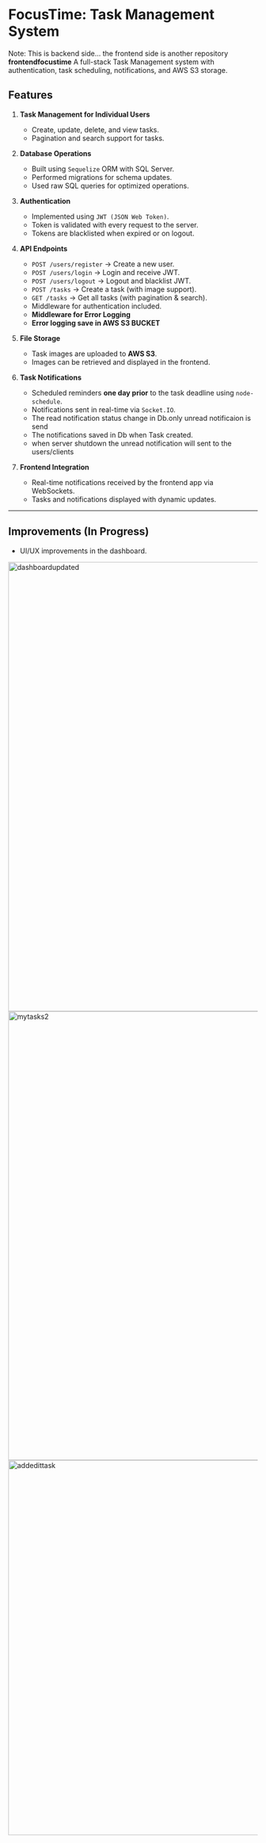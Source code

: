 # FocusTime: Task Management System
Note: This is backend side... the frontend side is another repository **frontendfocustime** 
A full-stack Task Management system with authentication, task scheduling, notifications, and AWS S3 storage.

## Features

1. **Task Management for Individual Users**
   - Create, update, delete, and view tasks.
   - Pagination and search support for tasks.

2. **Database Operations**
   - Built using `Sequelize` ORM with SQL Server.
   - Performed migrations for schema updates.
   - Used raw SQL queries for optimized operations.

3. **Authentication**
   - Implemented using `JWT (JSON Web Token)`.
   - Token is validated with every request to the server.
   - Tokens are blacklisted when expired or on logout.

4. **API Endpoints**
   - `POST /users/register` → Create a new user.
   - `POST /users/login` → Login and receive JWT.
   - `POST /users/logout` → Logout and blacklist JWT.
   - `POST /tasks` → Create a task (with image support).
   - `GET /tasks` → Get all tasks (with pagination & search).
   - Middleware for authentication included.
   - **Middleware for Error Logging**
   - **Error logging save in AWS S3 BUCKET**

5. **File Storage**
   - Task images are uploaded to **AWS S3**.
   - Images can be retrieved and displayed in the frontend.

6. **Task Notifications**
   - Scheduled reminders **one day prior** to the task deadline using `node-schedule`.
   - Notifications sent in real-time via `Socket.IO`.
   - The read notification status change in Db.only unread notificaion is send
   - The notifications saved in Db when Task created.
   - when server  shutdown the unread notification will sent to the users/clients

7. **Frontend Integration**
   - Real-time notifications received by the frontend app via WebSockets.
   - Tasks and notifications displayed with dynamic updates.

---

## Improvements (In Progress)

- UI/UX improvements in the dashboard.


<img width="1891" height="907" alt="dashboardupdated" src="https://github.com/user-attachments/assets/003dbcc4-23aa-4a97-b05e-fd1a17502377" />

<img width="1884" height="906" alt="mytasks2" src="https://github.com/user-attachments/assets/d48ab017-5e81-4671-88fe-20a9109be659" />
<img width="821" height="757" alt="addedittask" src="https://github.com/user-attachments/assets/4242202e-5318-449e-9e1b-4e04114e10a9" />
